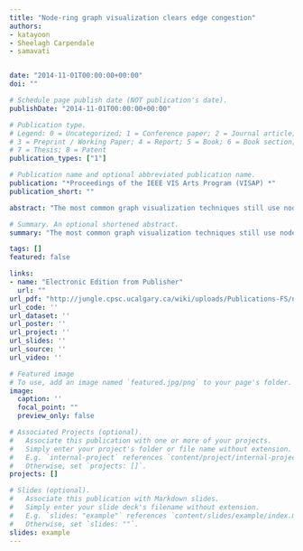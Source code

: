 ```yaml
---
title: "Node-ring graph visualization clears edge congestion"
authors:
- katayoon
- Sheelagh Carpendale
- samavati


date: "2014-11-01T00:00:00+00:00"
doi: ""

# Schedule page publish date (NOT publication's date).
publishDate: "2014-11-01T00:00:00+00:00"

# Publication type.
# Legend: 0 = Uncategorized; 1 = Conference paper; 2 = Journal article;
# 3 = Preprint / Working Paper; 4 = Report; 5 = Book; 6 = Book section;
# 7 = Thesis; 8 = Patent
publication_types: ["1"]

# Publication name and optional abbreviated publication name.
publication: "*Proceedings of the IEEE VIS Arts Program (VISAP) *"
publication_short: ""

abstract: "The most common graph visualization techniques still use nodelink layouts; where the nodes represent the entities and the links represent the edges or relationships between the entities. In nodelink layouts, the issues of edge density, edge crossings and general edge congestion remain one of the major challenges. In this paper, we introduce a new graph layout: Node-Ring layout. Our layout was inspired by concentric circles, which have appeared in art in numerous diverse situations. We have particularly noted Australian dot painting and Hundertwasser’s paintings. The change in layout∗ e-mail: ketemad@ ucalgary. ca† e-mail: sheelagh@ ucalgary. ca‡ e-mail: samavati@ ucalgary. ca is that instead of the edges being represented as links (lines between nodes), we represent them as colored rings located inside the node. These concentric edge-rings are colored according to the node to which they connect. Nodes can be sized according to their weight, and for weighted edges a circular section whose angle is proportional to the weight can be drawn instead of a full ring. This alternative layout has no hassle with edge crossings or cluttering."

# Summary. An optional shortened abstract.
summary: "The most common graph visualization techniques still use nodelink layouts; where the nodes represent the entities and the links represent the edges or relationships between the entities. In nodelink layouts, the issues of edge density, edge crossings and general edge congestion remain one of the major challenges. In this paper, we introduce a new graph layout: Node-Ring layout. Our layout was inspired by concentric circles, which have appeared in art in numerous diverse situations. We have parti..."

tags: []
featured: false

links:
- name: "Electronic Edition from Publisher"
  url: ""
url_pdf: "http://jungle.cpsc.ucalgary.ca/wiki/uploads/Publications-FS/node-ring-visap2014-etemad.pdf"
url_code: ''
url_dataset: ''
url_poster: ''
url_project: ''
url_slides: ''
url_source: ''
url_video: ''

# Featured image
# To use, add an image named `featured.jpg/png` to your page's folder. 
image:
  caption: ''
  focal_point: ""
  preview_only: false

# Associated Projects (optional).
#   Associate this publication with one or more of your projects.
#   Simply enter your project's folder or file name without extension.
#   E.g. `internal-project` references `content/project/internal-project/index.md`.
#   Otherwise, set `projects: []`.
projects: []

# Slides (optional).
#   Associate this publication with Markdown slides.
#   Simply enter your slide deck's filename without extension.
#   E.g. `slides: "example"` references `content/slides/example/index.md`.
#   Otherwise, set `slides: ""`.
slides: example
---
```

